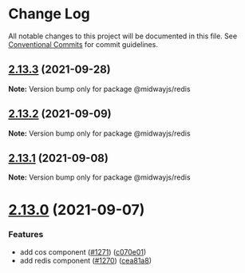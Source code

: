 # Change Log

All notable changes to this project will be documented in this file.
See [Conventional Commits](https://conventionalcommits.org) for commit guidelines.

## [2.13.3](https://github.com/midwayjs/midway/compare/v2.13.2...v2.13.3) (2021-09-28)

**Note:** Version bump only for package @midwayjs/redis





## [2.13.2](https://github.com/midwayjs/midway/compare/v2.13.1...v2.13.2) (2021-09-09)

**Note:** Version bump only for package @midwayjs/redis





## [2.13.1](https://github.com/midwayjs/midway/compare/v2.13.0...v2.13.1) (2021-09-08)

**Note:** Version bump only for package @midwayjs/redis





# [2.13.0](https://github.com/midwayjs/midway/compare/v2.12.9...v2.13.0) (2021-09-07)


### Features

* add cos component ([#1271](https://github.com/midwayjs/midway/issues/1271)) ([c070e01](https://github.com/midwayjs/midway/commit/c070e019d20ad7a106f594f114325e5b7e6d26ad))
* add redis component ([#1270](https://github.com/midwayjs/midway/issues/1270)) ([cea81a8](https://github.com/midwayjs/midway/commit/cea81a8a1a775be90863b40616f8b86d0df6ec06))
